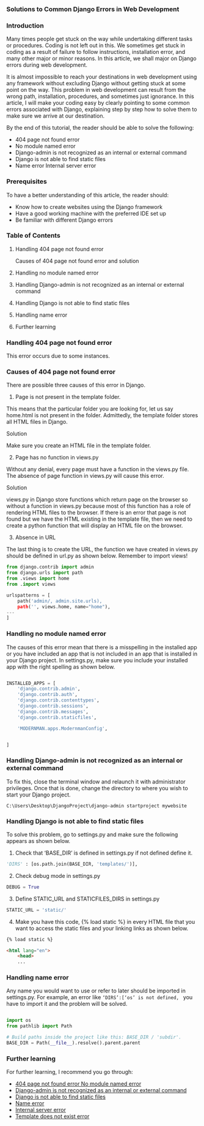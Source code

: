 ### Solutions to Common Django Errors in Web Development

### Introduction
Many times people get stuck on the way while undertaking different tasks or procedures. Coding is not left out in this. We sometimes get stuck in coding as a result of failure to follow instructions, installation error, and many other major or minor reasons. In this article, we shall major on 
Django errors during web development.

It is almost impossible to reach your destinations in web development using any framework without excluding Django without getting stuck at some point on the way. This problem in web development can result from the wrong path, installation, procedures, and sometimes just ignorance. In this article, I will make your coding easy by clearly pointing to some common errors associated with Django, explaining step by step how to solve them to make sure we arrive at our destination.

By the end of this tutorial, the reader should be able to solve the following:
  
* 404 page not found error 
* No module named error
* Django-admin is not recognized as an internal or external command
* Django is not able to find static files
* Name error
Internal server error

### Prerequisites
To have a better understanding of this article, the reader should:
* Know how to create websites using the Django framework
* Have a good working machine with the preferred IDE set up
* Be familiar with different Django errors

### Table of Contents
1. Handling 404 page not found error

      Causes of 404 page not found error and solution

2. Handling no module named error

3. Handling Django-admin is not recognized as an internal or external command

4. Handling Django is not able to find static files

5. Handling name error

6. Further learning

### Handling 404 page not found error
This error occurs due to some instances.

### Causes of 404 page not found error
There are possible three causes of this error in Django.
1. Page is not present in the template folder.

This means that the particular folder you are looking for, let us say home.html is not present in the folder. Admittedly, the template folder stores all HTML files in Django.

Solution

Make sure you create an HTML file in the template folder.

2. Page has no function in views.py

Without any denial, every page must have a function in the views.py file. The absence of page function in views.py will cause this error.

Solution

views.py in Django store functions which return page on the browser so without a function in views.py because most of this function has a role of rendering HTML files to the browser. If there is an error that page is not found but we have the HTML existing in the template file, then we need to create a python function that will display an HTML file on the browser.

3. Absence in URL

The last thing is to create the URL, the function we have created in views.py should be defined in url.py as shown below. Remember to import views!

```python
from django.contrib import admin
from django.urls import path
from .views import home
from .import views

urlspatterns = [
    path('admin/, admin.site.urls),
    path('', views.home, name="home"),
---
]

 ```
 
### Handling no module named error
The causes of this error mean that there is a misspelling in the installed app or you have included an app that is not included in an app that is installed in your Django project.
In settings.py, make sure you include your installed app with the right spelling as shown below.

```python

INSTALLED_APPS = [
    'django.contrib.admin',
    'django.contrib.auth',
    'django.contrib.contenttypes',
    'django.contrib.sessions',
    'django.contrib.messages',
    'django.contrib.staticfiles',

    'MODERNMAN.apps.ModernmanConfig',


]

 ```
 ### Handling Django-admin is not recognized as an internal or external command
To fix this, close the terminal window and relaunch it with administrator privileges. Once that is done, change the directory to where you wish to start your Django project.
```
C:\Users\Desktop\DjangoProject\django-admin startproject mywebsite
```

### Handling Django is not able to find static files
To solve this problem, go to settings.py and make sure the following appears as shown below.
1.	Check that ‘BASE_DIR’ is defined in settings.py if not defined define it.
``` python
'DIRS' : [os.path.join(BASE_DIR, 'templates/')],
```

2.	Check debug mode in settings.py
```python
DEBUG = True
```
3.	Define STATIC_URL and STATICFILES_DIRS in settings.py
```python
STATIC_URL = 'static/'
```
4.	Make you have this code, {% load static %} in every HTML file that you want to access the static files and your linking links as shown below.
```html
{% load static %}

<html lang="en">
    <head>
    ...
```
### Handling name error
Any name you would want to use or refer to later should be imported in settings.py. For example, an error like 
```‘DIRS’:[‘os’ is not defined, ```
you have to import it and the problem will be solved.
```python

import os
from pathlib import Path

# Build paths inside the project like this: BASE_DIR / 'subdir'.
BASE_DIR = Path(__file__).resolve().parent.parent
```
### Further learning
For further learning, I recommend you go through:

* [404 page not found error 
No module named error](https://www.youtube.com/watch?v=0M_PZU8wcXY&t=23s)
* [Django-admin is not recognized as an internal or external command](https://www.youtube.com/watch?v=EwJoN-G3w-s)
* [Django is not able to find static files](https://www.youtube.com/watch?v=0SAZByRZB9U)
* [Name error](https://www.youtube.com/watch?v=AFhpBvKilPA)
* [Internal server error](https://www.youtube.com/watch?v=y8DN8LOm8WA&t=9s)
* [Template does not exist error](https://www.youtube.com/watch?v=RWAKahsR1_g)
